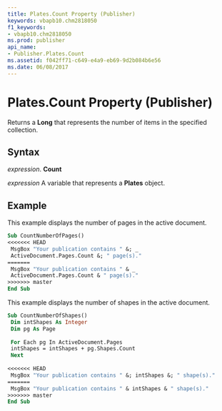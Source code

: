 ```yaml
---
title: Plates.Count Property (Publisher)
keywords: vbapb10.chm2818050
f1_keywords:
- vbapb10.chm2818050
ms.prod: publisher
api_name:
- Publisher.Plates.Count
ms.assetid: f042ff71-c649-e4a9-eb69-9d2b084b6e56
ms.date: 06/08/2017
---
```



# Plates.Count Property (Publisher)

Returns a  **Long** that represents the number of items in the specified collection.


## Syntax

 _expression_. **Count**

 _expression_ A variable that represents a  **Plates** object.


## Example

This example displays the number of pages in the active document.


```vb
Sub CountNumberOfPages() 
<<<<<<< HEAD
 MsgBox "Your publication contains " &; _ 
 ActiveDocument.Pages.Count &; " page(s)." 
=======
 MsgBox "Your publication contains " & _ 
 ActiveDocument.Pages.Count & " page(s)." 
>>>>>>> master
End Sub
```

This example displays the number of shapes in the active document.




```vb
Sub CountNumberOfShapes() 
 Dim intShapes As Integer 
 Dim pg As Page 
 
 For Each pg In ActiveDocument.Pages 
 intShapes = intShapes + pg.Shapes.Count 
 Next 
 
<<<<<<< HEAD
 MsgBox "Your publication contains " &; intShapes &; " shape(s)." 
=======
 MsgBox "Your publication contains " & intShapes & " shape(s)." 
>>>>>>> master
End Sub
```


